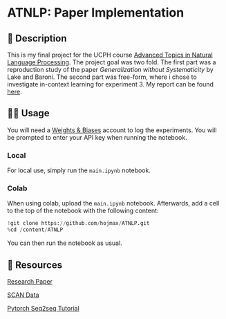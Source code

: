 # ATNLP: Paper Implementation

## 📝 Description
This is my final project for the UCPH course [Advanced Topics in Natural Language Processing](https://kurser.ku.dk/course/NDAK19001U/2022-2023). The project goal was two fold. The first part was a reproduction study of the paper *Generalization without Systematicity* by Lake and Baroni. The second part was free-form, where i chose to investigate in-context learning for experiment 3. My report can be found [here](https://github.com/hojmax/ATNLP/blob/main/Paper.pdf).

## 🏄‍♂️ Usage

You will need a [Weights & Biases](https://www.wandb.com/) account to log the experiments. You will be prompted to enter your API key when running the notebook.

### Local

For local use, simply run the `main.ipynb` notebook.

### Colab

When using colab, upload the `main.ipynb` notebook. Afterwards, add a cell to the top of the notebook with the following content:

```python
!git clone https://github.com/hojmax/ATNLP.git
%cd /content/ATNLP
```

You can then run the notebook as usual.

## 📙 Resources

[Research Paper](https://arxiv.org/pdf/1711.00350.pdf)

[SCAN Data](https://github.com/brendenlake/SCAN)

[Pytorch Seq2seq Tutorial](http://pytorch.org/tutorials/intermediate/seq2seq_translation_tutorial.html)